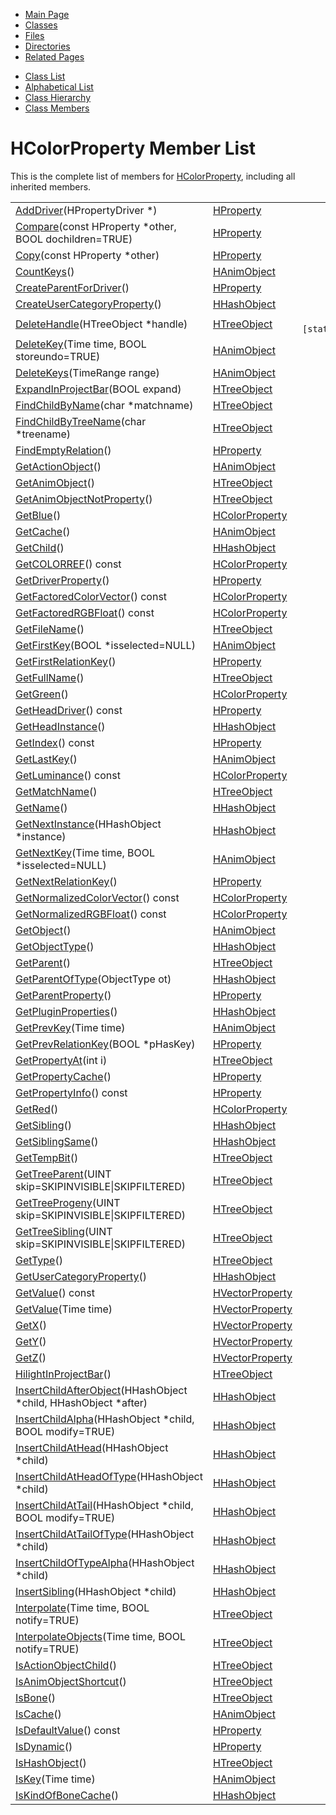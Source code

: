 <div class="tabs">

- [Main Page](index.md)
- <span id="current">[Classes](annotated.md)</span>
- [Files](files.md)
- [Directories](dirs.md)
- [Related Pages](pages.md)

</div>

<div class="tabs">

- [Class List](annotated.md)
- [Alphabetical List](classes.md)
- [Class Hierarchy](hierarchy.md)
- [Class Members](functions.md)

</div>

# HColorProperty Member List

This is the complete list of members for <a href="classHColorProperty.md" class="el">HColorProperty</a>, including all inherited members.

|  |  |  |
|----|----|----|
| <a href="classHProperty.md#f1514556df549f59e560e1fa611655ec" class="el">AddDriver</a>(HPropertyDriver \*) | <a href="classHProperty.md" class="el">HProperty</a> |  |
| <a href="classHProperty.md#89cffb72b400d2f75659533e612c429b" class="el">Compare</a>(const HProperty \*other, BOOL dochildren=TRUE) | <a href="classHProperty.md" class="el">HProperty</a> |  |
| <a href="classHProperty.md#9e0b1cdfd2c81ce9be03bd72369e3fcd" class="el">Copy</a>(const HProperty \*other) | <a href="classHProperty.md" class="el">HProperty</a> |  |
| <a href="classHAnimObject.md#668ef951fe37165d284b57859a5a9ade" class="el">CountKeys</a>() | <a href="classHAnimObject.md" class="el">HAnimObject</a> |  |
| <a href="classHProperty.md#a8dbb7c29be5adc51f16fbf12d7c9064" class="el">CreateParentForDriver</a>() | <a href="classHProperty.md" class="el">HProperty</a> |  |
| <a href="classHHashObject.md#9aa03709064628d1993ac2d7194d83cf" class="el">CreateUserCategoryProperty</a>() | <a href="classHHashObject.md" class="el">HHashObject</a> |  |
| <a href="classHTreeObject.md#68a56f970bf31e136b0855e2de4ac987" class="el">DeleteHandle</a>(HTreeObject \*handle) | <a href="classHTreeObject.md" class="el">HTreeObject</a> | ` [static]` |
| <a href="classHAnimObject.md#7bfea42385b70e86e14242d01506fd65" class="el">DeleteKey</a>(Time time, BOOL storeundo=TRUE) | <a href="classHAnimObject.md" class="el">HAnimObject</a> |  |
| <a href="classHAnimObject.md#ffd2c64958c237628fc3c8d613636eaf" class="el">DeleteKeys</a>(TimeRange range) | <a href="classHAnimObject.md" class="el">HAnimObject</a> |  |
| <a href="classHTreeObject.md#b185755bbb59d784cfb72664b3e478a7" class="el">ExpandInProjectBar</a>(BOOL expand) | <a href="classHTreeObject.md" class="el">HTreeObject</a> |  |
| <a href="classHTreeObject.md#ab3ce178e828b1b54051bd4f219e271a" class="el">FindChildByName</a>(char \*matchname) | <a href="classHTreeObject.md" class="el">HTreeObject</a> |  |
| <a href="classHTreeObject.md#3b0b70f3e9001b04fcec593ca1a22420" class="el">FindChildByTreeName</a>(char \*treename) | <a href="classHTreeObject.md" class="el">HTreeObject</a> |  |
| <a href="classHProperty.md#ece23aff44071265008947a1a4d11e56" class="el">FindEmptyRelation</a>() | <a href="classHProperty.md" class="el">HProperty</a> |  |
| <a href="classHAnimObject.md#7f4814e03bdbe2508c6ed4160fb55d7d" class="el">GetActionObject</a>() | <a href="classHAnimObject.md" class="el">HAnimObject</a> |  |
| <a href="classHTreeObject.md#3d44b30ac7fcf929e97c61fa6970c5f1" class="el">GetAnimObject</a>() | <a href="classHTreeObject.md" class="el">HTreeObject</a> |  |
| <a href="classHTreeObject.md#5433fa82f429c17bcc63866680b58754" class="el">GetAnimObjectNotProperty</a>() | <a href="classHTreeObject.md" class="el">HTreeObject</a> |  |
| <a href="classHColorProperty.md#06c99b2141cb0db93b393092bb7d96ec" class="el">GetBlue</a>() | <a href="classHColorProperty.md" class="el">HColorProperty</a> |  |
| <a href="classHAnimObject.md#7c3338fc6e08706ddad054b1525ab709" class="el">GetCache</a>() | <a href="classHAnimObject.md" class="el">HAnimObject</a> |  |
| <a href="classHHashObject.md#3da8b1d86f721bfb3262ab8f42d0b7e9" class="el">GetChild</a>() | <a href="classHHashObject.md" class="el">HHashObject</a> |  |
| <a href="classHColorProperty.md#2e039378f2c428024241d2407189a3cd" class="el">GetCOLORREF</a>() const | <a href="classHColorProperty.md" class="el">HColorProperty</a> |  |
| <a href="classHProperty.md#361bdbb10b12db23b670784af8950de4" class="el">GetDriverProperty</a>() | <a href="classHProperty.md" class="el">HProperty</a> |  |
| <a href="classHColorProperty.md#1961b900ac804c0c854314bd5ee83a57" class="el">GetFactoredColorVector</a>() const | <a href="classHColorProperty.md" class="el">HColorProperty</a> |  |
| <a href="classHColorProperty.md#3a716da63246c77ec051591509ae7a01" class="el">GetFactoredRGBFloat</a>() const | <a href="classHColorProperty.md" class="el">HColorProperty</a> |  |
| <a href="classHTreeObject.md#441760acf64ee395f3bf55dea6470fc6" class="el">GetFileName</a>() | <a href="classHTreeObject.md" class="el">HTreeObject</a> |  |
| <a href="classHAnimObject.md#eb35d3d43f0898362662c5e86e43e3fb" class="el">GetFirstKey</a>(BOOL \*isselected=NULL) | <a href="classHAnimObject.md" class="el">HAnimObject</a> |  |
| <a href="classHProperty.md#0e9cd12ca2642b6ec64f88bf1848d150" class="el">GetFirstRelationKey</a>() | <a href="classHProperty.md" class="el">HProperty</a> |  |
| <a href="classHTreeObject.md#c2d927d82e5a3a64640c06443f40bf73" class="el">GetFullName</a>() | <a href="classHTreeObject.md" class="el">HTreeObject</a> |  |
| <a href="classHColorProperty.md#169456be0e4656dfbe07e065311de071" class="el">GetGreen</a>() | <a href="classHColorProperty.md" class="el">HColorProperty</a> |  |
| <a href="classHProperty.md#aafeb5ae520b32c14d80d1faa2b37f46" class="el">GetHeadDriver</a>() const | <a href="classHProperty.md" class="el">HProperty</a> |  |
| <a href="classHHashObject.md#5616a8d6197ea5f43bfb5cbf3f9b8f5e" class="el">GetHeadInstance</a>() | <a href="classHHashObject.md" class="el">HHashObject</a> |  |
| <a href="classHProperty.md#98afe20a55c27565ee7f70859b43234b" class="el">GetIndex</a>() const | <a href="classHProperty.md" class="el">HProperty</a> |  |
| <a href="classHAnimObject.md#0379dcc491904356edfc1e090ba496f8" class="el">GetLastKey</a>() | <a href="classHAnimObject.md" class="el">HAnimObject</a> |  |
| <a href="classHColorProperty.md#1adeff3d89e145a11e66b2186b132972" class="el">GetLuminance</a>() const | <a href="classHColorProperty.md" class="el">HColorProperty</a> |  |
| <a href="classHTreeObject.md#393dff0d5bf352fbad6c3552387bca4a" class="el">GetMatchName</a>() | <a href="classHTreeObject.md" class="el">HTreeObject</a> |  |
| <a href="classHHashObject.md#d85b49d73e45d0431b18e5a61c7e6f3f" class="el">GetName</a>() | <a href="classHHashObject.md" class="el">HHashObject</a> |  |
| <a href="classHHashObject.md#e63536d1fd80fc0931ab7aa73d18d8c1" class="el">GetNextInstance</a>(HHashObject \*instance) | <a href="classHHashObject.md" class="el">HHashObject</a> |  |
| <a href="classHAnimObject.md#e5c702148c17c9eff98f82ef6e271b35" class="el">GetNextKey</a>(Time time, BOOL \*isselected=NULL) | <a href="classHAnimObject.md" class="el">HAnimObject</a> |  |
| <a href="classHProperty.md#94b83658b5d0ebbc9ea3c5e71760973f" class="el">GetNextRelationKey</a>() | <a href="classHProperty.md" class="el">HProperty</a> |  |
| <a href="classHColorProperty.md#80c49a1b902376cc5e1475a83b19a9c8" class="el">GetNormalizedColorVector</a>() const | <a href="classHColorProperty.md" class="el">HColorProperty</a> |  |
| <a href="classHColorProperty.md#edabf03f9243223a1b19ec1b8e6d3a7d" class="el">GetNormalizedRGBFloat</a>() const | <a href="classHColorProperty.md" class="el">HColorProperty</a> |  |
| <a href="classHAnimObject.md#df6befb16a611cdfcd5dadd41ce3d4cc" class="el">GetObject</a>() | <a href="classHAnimObject.md" class="el">HAnimObject</a> |  |
| <a href="classHHashObject.md#effdee082fe387ec5dd54c03a2e22ed0" class="el">GetObjectType</a>() | <a href="classHHashObject.md" class="el">HHashObject</a> |  |
| <a href="classHTreeObject.md#aea074b20b6f6571959609e921d58de5" class="el">GetParent</a>() | <a href="classHTreeObject.md" class="el">HTreeObject</a> |  |
| <a href="classHHashObject.md#7cc7a014d4e2a101c1982a2f1b027cfe" class="el">GetParentOfType</a>(ObjectType ot) | <a href="classHHashObject.md" class="el">HHashObject</a> |  |
| <a href="classHProperty.md#0e4ab7cefeb8e99025b6059ce810b503" class="el">GetParentProperty</a>() | <a href="classHProperty.md" class="el">HProperty</a> |  |
| <a href="classHHashObject.md#29e1059084f6ff925a74d86aeb9e3754" class="el">GetPluginProperties</a>() | <a href="classHHashObject.md" class="el">HHashObject</a> |  |
| <a href="classHAnimObject.md#d57ca6818a68df5c0dd17e909385aeaa" class="el">GetPrevKey</a>(Time time) | <a href="classHAnimObject.md" class="el">HAnimObject</a> |  |
| <a href="classHProperty.md#5a776390a6476e5c4a18f470b04b2a73" class="el">GetPrevRelationKey</a>(BOOL \*pHasKey) | <a href="classHProperty.md" class="el">HProperty</a> |  |
| <a href="classHTreeObject.md#bb221cb3dea0d7da15bab04f12e0af7a" class="el">GetPropertyAt</a>(int i) | <a href="classHTreeObject.md" class="el">HTreeObject</a> |  |
| <a href="classHProperty.md#006335268b1cff30a7b483d3e88bec45" class="el">GetPropertyCache</a>() | <a href="classHProperty.md" class="el">HProperty</a> |  |
| <a href="classHProperty.md#a167263e48531bb247a0dfe151f06374" class="el">GetPropertyInfo</a>() const | <a href="classHProperty.md" class="el">HProperty</a> |  |
| <a href="classHColorProperty.md#00a162882e174049b3c7ac02c05d9ed7" class="el">GetRed</a>() | <a href="classHColorProperty.md" class="el">HColorProperty</a> |  |
| <a href="classHHashObject.md#d6ea8ca9057dc82025912c710057fe09" class="el">GetSibling</a>() | <a href="classHHashObject.md" class="el">HHashObject</a> |  |
| <a href="classHHashObject.md#5788d8ba32b9eb644c937edf2c937409" class="el">GetSiblingSame</a>() | <a href="classHHashObject.md" class="el">HHashObject</a> |  |
| <a href="classHTreeObject.md#640699e574b6d3910dd388eebe21e6ec" class="el">GetTempBit</a>() | <a href="classHTreeObject.md" class="el">HTreeObject</a> |  |
| <a href="classHTreeObject.md#a9f532f72ce29f8555daa2c26ce32e49" class="el">GetTreeParent</a>(UINT skip=SKIPINVISIBLE\|SKIPFILTERED) | <a href="classHTreeObject.md" class="el">HTreeObject</a> |  |
| <a href="classHTreeObject.md#ddeb98d5cf1bdde9d31e8d13774619dd" class="el">GetTreeProgeny</a>(UINT skip=SKIPINVISIBLE\|SKIPFILTERED) | <a href="classHTreeObject.md" class="el">HTreeObject</a> |  |
| <a href="classHTreeObject.md#afae92abc783f082ab8db3fc5fc172b5" class="el">GetTreeSibling</a>(UINT skip=SKIPINVISIBLE\|SKIPFILTERED) | <a href="classHTreeObject.md" class="el">HTreeObject</a> |  |
| <a href="classHTreeObject.md#97bbe45df6b2b139c951f179d5dc83b8" class="el">GetType</a>() | <a href="classHTreeObject.md" class="el">HTreeObject</a> |  |
| <a href="classHHashObject.md#9dd87d4e3e2d7a3ba397c36320e04627" class="el">GetUserCategoryProperty</a>() | <a href="classHHashObject.md" class="el">HHashObject</a> |  |
| <a href="classHVectorProperty.md#327efd5d9ea06c9066f84f20ca5ae0fe" class="el">GetValue</a>() const | <a href="classHVectorProperty.md" class="el">HVectorProperty</a> |  |
| <a href="classHVectorProperty.md#6e0d7bac16384f7ce07565211ecb103c" class="el">GetValue</a>(Time time) | <a href="classHVectorProperty.md" class="el">HVectorProperty</a> |  |
| <a href="classHVectorProperty.md#efecf49b3865c644bec48ba8e43552a9" class="el">GetX</a>() | <a href="classHVectorProperty.md" class="el">HVectorProperty</a> |  |
| <a href="classHVectorProperty.md#0b14b627127a21b4382d5d1eb8c9dda0" class="el">GetY</a>() | <a href="classHVectorProperty.md" class="el">HVectorProperty</a> |  |
| <a href="classHVectorProperty.md#206d55a136e7097aa811132877376693" class="el">GetZ</a>() | <a href="classHVectorProperty.md" class="el">HVectorProperty</a> |  |
| <a href="classHTreeObject.md#63e69ca9db004742fc04acf44c36853e" class="el">HilightInProjectBar</a>() | <a href="classHTreeObject.md" class="el">HTreeObject</a> |  |
| <a href="classHHashObject.md#a42ade8055e415435caf3aa5b308373b" class="el">InsertChildAfterObject</a>(HHashObject \*child, HHashObject \*after) | <a href="classHHashObject.md" class="el">HHashObject</a> |  |
| <a href="classHHashObject.md#06f1f72c7b32b64359b27695aa63a301" class="el">InsertChildAlpha</a>(HHashObject \*child, BOOL modify=TRUE) | <a href="classHHashObject.md" class="el">HHashObject</a> |  |
| <a href="classHHashObject.md#47582aa91076a78c11195600c5e7b695" class="el">InsertChildAtHead</a>(HHashObject \*child) | <a href="classHHashObject.md" class="el">HHashObject</a> |  |
| <a href="classHHashObject.md#79d9f3da581d6ce06860fb2929ed2c91" class="el">InsertChildAtHeadOfType</a>(HHashObject \*child) | <a href="classHHashObject.md" class="el">HHashObject</a> |  |
| <a href="classHHashObject.md#f2d2000e6260ea8ab06a3f02a584bedc" class="el">InsertChildAtTail</a>(HHashObject \*child, BOOL modify=TRUE) | <a href="classHHashObject.md" class="el">HHashObject</a> |  |
| <a href="classHHashObject.md#f35eb4f169883fe9880e3f067175f067" class="el">InsertChildAtTailOfType</a>(HHashObject \*child) | <a href="classHHashObject.md" class="el">HHashObject</a> |  |
| <a href="classHHashObject.md#ba2b2332d726c87d6c2c39ac21123a71" class="el">InsertChildOfTypeAlpha</a>(HHashObject \*child) | <a href="classHHashObject.md" class="el">HHashObject</a> |  |
| <a href="classHHashObject.md#20d5f0165a9679a8d9c3c01d38fbadb6" class="el">InsertSibling</a>(HHashObject \*child) | <a href="classHHashObject.md" class="el">HHashObject</a> |  |
| <a href="classHTreeObject.md#b22bd4e7d4ee16faac11bd67d2b832c2" class="el">Interpolate</a>(Time time, BOOL notify=TRUE) | <a href="classHTreeObject.md" class="el">HTreeObject</a> |  |
| <a href="classHTreeObject.md#0dc17c1e3538a6c838d2a8f32b6b5424" class="el">InterpolateObjects</a>(Time time, BOOL notify=TRUE) | <a href="classHTreeObject.md" class="el">HTreeObject</a> |  |
| <a href="classHTreeObject.md#0e3e0bf6de9458606f173f745f3eb976" class="el">IsActionObjectChild</a>() | <a href="classHTreeObject.md" class="el">HTreeObject</a> |  |
| <a href="classHTreeObject.md#f747ef35d50e7ed68029953a77a0cf07" class="el">IsAnimObjectShortcut</a>() | <a href="classHTreeObject.md" class="el">HTreeObject</a> |  |
| <a href="classHTreeObject.md#5f4a9157eae9a56e90bf06cac20a7f54" class="el">IsBone</a>() | <a href="classHTreeObject.md" class="el">HTreeObject</a> |  |
| <a href="classHAnimObject.md#9016643866e5d93362934fdb288d911a" class="el">IsCache</a>() | <a href="classHAnimObject.md" class="el">HAnimObject</a> |  |
| <a href="classHProperty.md#aa7830eb0ae25a6605210b5545b2c5be" class="el">IsDefaultValue</a>() const | <a href="classHProperty.md" class="el">HProperty</a> |  |
| <a href="classHProperty.md#347f1de0b06c6c220a0f05cfb800d4ed" class="el">IsDynamic</a>() | <a href="classHProperty.md" class="el">HProperty</a> |  |
| <a href="classHTreeObject.md#3cc50d1bfcedd6d4c7e0ca9d222acc3c" class="el">IsHashObject</a>() | <a href="classHTreeObject.md" class="el">HTreeObject</a> |  |
| <a href="classHAnimObject.md#5053985d57baafc4d758f97990c134d6" class="el">IsKey</a>(Time time) | <a href="classHAnimObject.md" class="el">HAnimObject</a> |  |
| <a href="classHHashObject.md#10cdf81d35cde6c49e8a699b74aa5482" class="el">IsKindOfBoneCache</a>() | <a href="classHHashObject.md" class="el">HHashObject</a> |  |